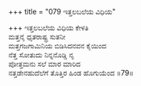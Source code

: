 +++
title = "079 ಇತ್ತಲಬಲೆಯ ವಿಧಿಯ"

+++
ಇತ್ತಲಬಲೆಯ ವಿಧಿಯ ಕೇಳತಿ  
ಮತ್ತನೈ ಧೃತರಾಷ್ಟ್ರ ಸುತನೀ  
ಮತ್ತಗಜಗಾಮಿನಿಯ ಬಿಡಿಸಿದನವನ ಕೈಯಿಂದ  
ನೆತ್ತ ಸೋತುದು ನಿನ್ನನೊಡ್ಡಿ ನೃ  
ಪೋತ್ತಮನು ಸಲೆ ಮಾರ ಮಾರಿದ   
ನತ್ತಡೇನಹುದೆಲೆಗೆ ತೊತ್ತಿರ ಹಿಂಡ ಹೊಗುಯೆಂದ     ॥79॥